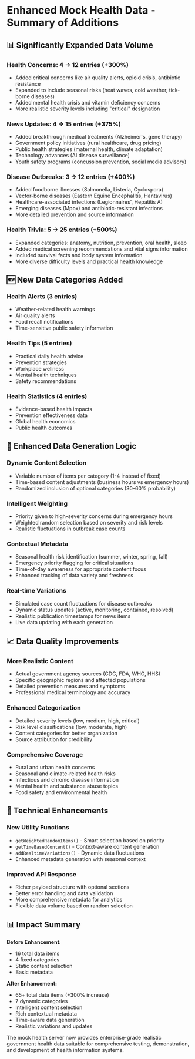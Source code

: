 # Enhanced Mock Health Data - Summary of Additions

## 📊 **Significantly Expanded Data Volume**

### Health Concerns: 4 → 12 entries (+300%)

- Added critical concerns like air quality alerts, opioid crisis, antibiotic resistance
- Expanded to include seasonal risks (heat waves, cold weather, tick-borne diseases)
- Added mental health crisis and vitamin deficiency concerns
- More realistic severity levels including "critical" designation

### News Updates: 4 → 15 entries (+375%)

- Added breakthrough medical treatments (Alzheimer's, gene therapy)
- Government policy initiatives (rural healthcare, drug pricing)
- Public health strategies (maternal health, climate adaptation)
- Technology advances (AI disease surveillance)
- Youth safety programs (concussion prevention, social media advisory)

### Disease Outbreaks: 3 → 12 entries (+400%)

- Added foodborne illnesses (Salmonella, Listeria, Cyclospora)
- Vector-borne diseases (Eastern Equine Encephalitis, Hantavirus)
- Healthcare-associated infections (Legionnaires', Hepatitis A)
- Emerging diseases (Mpox) and antibiotic-resistant infections
- More detailed prevention and source information

### Health Trivia: 5 → 25 entries (+500%)

- Expanded categories: anatomy, nutrition, prevention, oral health, sleep
- Added medical screening recommendations and vital signs information
- Included survival facts and body system information
- More diverse difficulty levels and practical health knowledge

## 🆕 **New Data Categories Added**

### Health Alerts (3 entries)

- Weather-related health warnings
- Air quality alerts
- Food recall notifications
- Time-sensitive public safety information

### Health Tips (5 entries)

- Practical daily health advice
- Prevention strategies
- Workplace wellness
- Mental health techniques
- Safety recommendations

### Health Statistics (4 entries)

- Evidence-based health impacts
- Prevention effectiveness data
- Global health economics
- Public health outcomes

## 🤖 **Enhanced Data Generation Logic**

### Dynamic Content Selection

- Variable number of items per category (1-4 instead of fixed)
- Time-based content adjustments (business hours vs emergency hours)
- Randomized inclusion of optional categories (30-60% probability)

### Intelligent Weighting

- Priority given to high-severity concerns during emergency hours
- Weighted random selection based on severity and risk levels
- Realistic fluctuations in outbreak case counts

### Contextual Metadata

- Seasonal health risk identification (summer, winter, spring, fall)
- Emergency priority flagging for critical situations
- Time-of-day awareness for appropriate content focus
- Enhanced tracking of data variety and freshness

### Real-time Variations

- Simulated case count fluctuations for disease outbreaks
- Dynamic status updates (active, monitoring, contained, resolved)
- Realistic publication timestamps for news items
- Live data updating with each generation

## 📈 **Data Quality Improvements**

### More Realistic Content

- Actual government agency sources (CDC, FDA, WHO, HHS)
- Specific geographic regions and affected populations
- Detailed prevention measures and symptoms
- Professional medical terminology and accuracy

### Enhanced Categorization

- Detailed severity levels (low, medium, high, critical)
- Risk level classifications (low, moderate, high)
- Content categories for better organization
- Source attribution for credibility

### Comprehensive Coverage

- Rural and urban health concerns
- Seasonal and climate-related health risks
- Infectious and chronic disease information
- Mental health and substance abuse topics
- Food safety and environmental health

## 🔧 **Technical Enhancements**

### New Utility Functions

- `getWeightedRandomItems()` - Smart selection based on priority
- `getTimeBasedContent()` - Context-aware content generation
- `addRealtimeVariations()` - Dynamic data fluctuations
- Enhanced metadata generation with seasonal context

### Improved API Response

- Richer payload structure with optional sections
- Better error handling and data validation
- More comprehensive metadata for analytics
- Flexible data volume based on random selection

## 📊 **Impact Summary**

**Before Enhancement:**

- 16 total data items
- 4 fixed categories
- Static content selection
- Basic metadata

**After Enhancement:**

- 65+ total data items (+300% increase)
- 7 dynamic categories
- Intelligent content selection
- Rich contextual metadata
- Time-aware data generation
- Realistic variations and updates

The mock health server now provides enterprise-grade realistic government health data suitable for comprehensive testing, demonstration, and development of health information systems.
